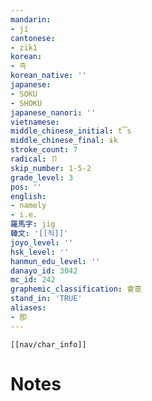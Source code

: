 ```yaml
---
mandarin:
- jí
cantonese:
- zik1
korean:
- 즉
korean_native: ''
japanese:
- SOKU
- SHOKU
japanese_nanori: ''
vietnamese:
middle_chinese_initial: t͡s
middle_chinese_final: ɨk
stroke_count: 7
radical: 卩
skip_number: 1-5-2
grade_level: 3
pos: ''
english:
- namely
- i.e.
羅馬字: jig
韓文: '[[직]]'
joyo_level: ''
hsk_level: ''
hanmun_edu_level: ''
danayo_id: 3042
mc_id: 242
graphemic_classification: 會意
stand_in: 'TRUE'
aliases:
- 卽
---
```

```meta-bind-embed
[[nav/char_info]]
```

# Notes
